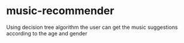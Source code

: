 # music-recommender
Using decision tree algorithm the user can get the music suggestions according to the age and gender  

